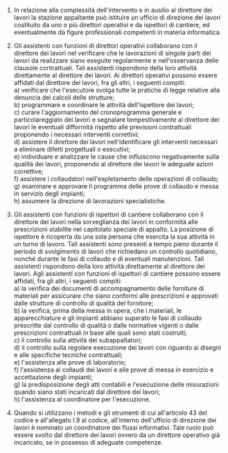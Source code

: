 1. In relazione alla complessità dell'intervento e in ausilio al direttore dei lavori la stazione appaltante può istituire un ufficio di direzione dei lavori costituito da uno o più direttori operativi e da ispettori di cantiere, ed eventualmente da figure professionali competenti in materia informatica.

2. Gli assistenti con funzioni di direttori operativi collaborano con il direttore dei lavori nel verificare che le lavorazioni di singole parti dei lavori da realizzare siano eseguite regolarmente e nell'osservanza delle clausole contrattuali. Tali assistenti rispondono della loro attività direttamente al direttore dei lavori. Ai direttori operativi possono essere affidati dal direttore dei lavori, fra gli altri, i seguenti compiti:<br>a) verificare che l'esecutore svolga tutte le pratiche di legge relative alla denuncia dei calcoli delle strutture;<br>b) programmare e coordinare le attività dell'ispettore dei lavori;<br>c) curare l'aggiornamento del cronoprogramma generale e particolareggiato dei lavori e segnalare tempestivamente al direttore dei lavori le eventuali difformità rispetto alle previsioni contrattuali proponendo i necessari interventi correttivi;<br>d) assistere il direttore dei lavori nell'identificare gli interventi necessari a eliminare difetti progettuali o esecutivi;<br>e) individuare e analizzare le cause che influiscono negativamente sulla qualità dei lavori, proponendo al direttore dei lavori le adeguate azioni correttive;<br>f) assistere i collaudatori nell'espletamento delle operazioni di collaudo;<br>g) esaminare e approvare il programma delle prove di collaudo e messa in servizio degli impianti;<br>h) assumere la direzione di lavorazioni specialistiche.

3. Gli assistenti con funzioni di ispettori di cantiere collaborano con il direttore dei lavori nella sorveglianza dei lavori in conformità alle prescrizioni stabilite nel capitolato speciale di appalto. La posizione di ispettore è ricoperta da una sola persona che esercita la sua attività in un turno di lavoro. Tali assistenti sono presenti a tempo pieno durante il periodo di svolgimento di lavori che richiedano un controllo quotidiano, nonché durante le fasi di collaudo e di eventuali manutenzioni. Tali assistenti rispondono della loro attività direttamente al direttore dei lavori. Agli assistenti con funzioni di ispettori di cantiere possono essere affidati, fra gli altri, i seguenti compiti:<br>a) la verifica dei documenti di accompagnamento delle forniture di materiali per assicurare che siano conformi alle prescrizioni e approvati dalle strutture di controllo di qualità del fornitore;<br>b) la verifica, prima della messa in opera, che i materiali, le apparecchiature e gli impianti abbiano superato le fasi di collaudo prescritte dal controllo di qualità o dalle normative vigenti o dalle prescrizioni  contrattuali in base alle quali sono stati costruiti;<br>c) il controllo sulla attività dei subappaltatori;<br>d) il controllo sulla regolare esecuzione dei lavori con riguardo ai disegni e alle specifiche tecniche contrattuali;<br>e) l'assistenza alle prove di laboratorio;<br>f) l'assistenza ai collaudi dei lavori e alle prove di messa in esercizio e accettazione degli impianti;<br>g) la predisposizione degli atti contabili e l'esecuzione delle misurazioni quando siano stati incaricati dal direttore dei lavori;<br>h) l'assistenza al coordinatore per l'esecuzione.

4. Quando si utilizzano i metodi e gli strumenti di cui all'articolo 43 del codice e all'allegato I.9 al codice, all'interno  dell'ufficio di direzione dei lavori è nominato un coordinatore dei flussi informativi. Tale ruolo può essere svolto dal direttore dei lavori ovvero da un direttore operativo già incaricato, se in possesso di adeguate competenze.